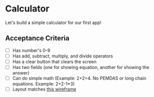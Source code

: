 # Calculator

Let's build a simple calculator for our first app!

## Acceptance Criteria

- [ ] Has number's 0-9
- [ ] Has add, subtract, multiply, and divide operators
- [ ] Has a clear button that clears the screen
- [ ] Has two fields (one for showing equation, another for showing the answer)
- [ ] Can do simple math (Example: 2+2=4. No PEMDAS or long chain equations. Example: 2+2-1*3)
- [ ] Layout matches [this wireframe](https://whimsical.com/calculator-app-8Uewat1cadYkWAa1ZXH88Z)
